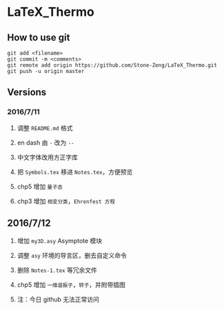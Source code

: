 # LaTeX_Thermo

## How to use git

	git add <filename>
	git commit -m <comments>
	git remote add origin https://github.com/Stone-Zeng/LaTeX_Thermo.git
	git push -u origin master

## Versions

### 2016/7/11

1. 调整 `README.md` 格式

2. en dash 由 `-` 改为 `--`

3. 中文字体改用方正字库

4. 把 `Symbols.tex` 移进 `Notes.tex`，方便预览

5. chp5 增加 `量子态`

6. chp3 增加 `相变分类`，`Ehrenfest 方程` 

## 2016/7/12

1. 增加 `my3D.asy` Asymptote 模块

2. 调整 `asy` 环境的导言区，删去自定义命令

3. 删除 `Notes-1.tex` 等冗余文件

4. chp5 增加 `一维谐振子`，`转子`，并附带插图

5. 注：今日 github 无法正常访问